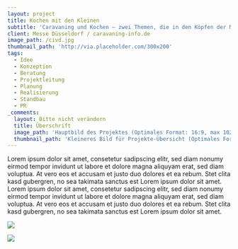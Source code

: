 ```yaml
---
layout: project
title: Kochen mit den Kleinen
subtitle: 'Caravaning und Kochen – zwei Themen, die in den Köpfen der Menschen miteinander verbunden sind. Aber was sagen eigentlich die Kleinen dazu? Um der ganzen Familie Tipps & Tricks für das gesunde, schnelle Kochen auf Ihrer Reise zu vermitteln wurde ein Aktionsstand konzipiert und gebaut, auf dem an jedem Messetag stündlich wechselnde TV-Köche ihr Wissen vermittelten. Nicht nur den Interessierten auf Bühne und Tribüne – über eine Live-Schaltung ließ sich die Aktion flächendeckend auf der ganzen Messe verfolgen. Nachmittags aber standen die Kleinen im Rampenlicht. Durchschnittlich 500 Kinder am Tag hatten Spaß beim Lernen, Ausprobieren und vor allem – Naschen. j'
client: Messe Düsseldorf / caravaning-info.de
image_path: /civd.jpg
thumbnail_path: 'http://via.placeholder.com/300x200'
tags:
  - Idee
  - Konzeption
  - Beratung
  - Projektleitung
  - Planung
  - Realisierung
  - Standbau
  - PR
_comments:
  layout: Bitte nicht verändern
  title: Überschrift
  image_path: 'Hauptbild des Projektes (Optimales Format: 16:9, max 1024px breite)'
  thumbnail_path: 'Kleineres Bild für Projekte-Übersicht (Optimales Format: 4:3, max 1024px breite)'
---
```



Lorem ipsum dolor sit amet, consetetur sadipscing elitr, sed diam nonumy eirmod tempor invidunt ut labore et dolore magna aliquyam erat, sed diam voluptua. At vero eos et accusam et justo duo dolores et ea rebum. Stet clita kasd gubergren, no sea takimata sanctus est Lorem ipsum dolor sit amet. Lorem ipsum dolor sit amet, consetetur sadipscing elitr, sed diam nonumy eirmod tempor invidunt ut labore et dolore magna aliquyam erat, sed diam voluptua. At vero eos et accusam et justo duo dolores et ea rebum. Stet clita kasd gubergren, no sea takimata sanctus est Lorem ipsum dolor sit amet.

![](http://via.placeholder.com/1024x724)

![](http://via.placeholder.com/1024x724)